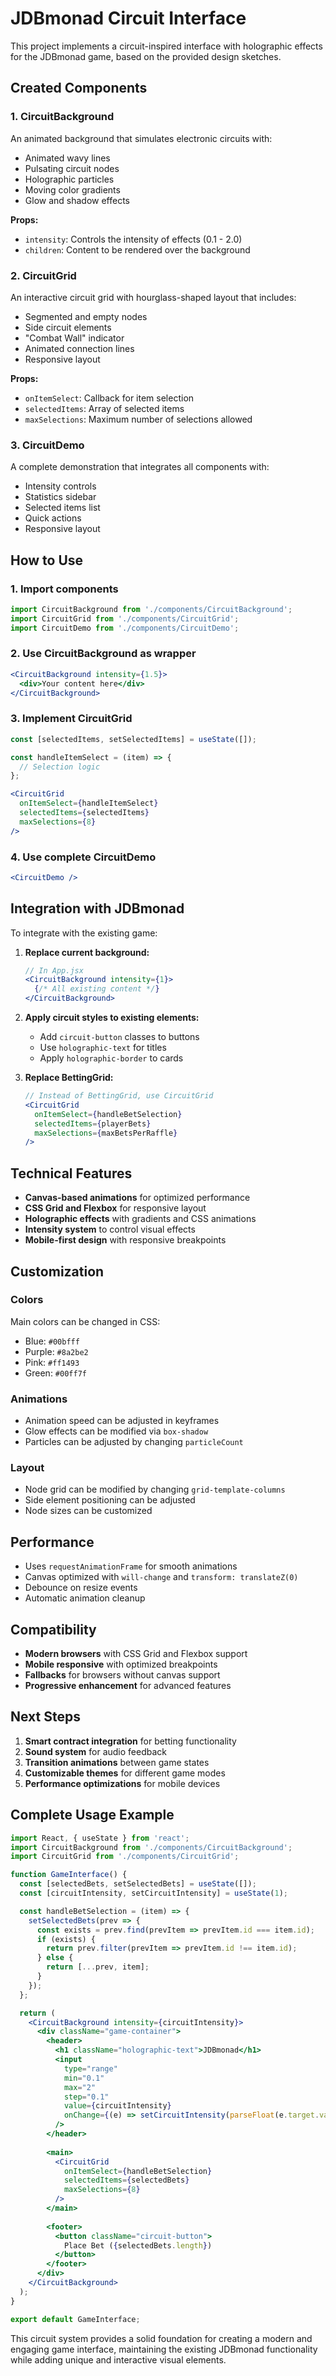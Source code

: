 # JDBmonad Circuit Interface

This project implements a circuit-inspired interface with holographic effects for the JDBmonad game, based on the provided design sketches.

## Created Components

### 1. CircuitBackground
An animated background that simulates electronic circuits with:
- Animated wavy lines
- Pulsating circuit nodes
- Holographic particles
- Moving color gradients
- Glow and shadow effects

**Props:**
- `intensity`: Controls the intensity of effects (0.1 - 2.0)
- `children`: Content to be rendered over the background

### 2. CircuitGrid
An interactive circuit grid with hourglass-shaped layout that includes:
- Segmented and empty nodes
- Side circuit elements
- "Combat Wall" indicator
- Animated connection lines
- Responsive layout

**Props:**
- `onItemSelect`: Callback for item selection
- `selectedItems`: Array of selected items
- `maxSelections`: Maximum number of selections allowed

### 3. CircuitDemo
A complete demonstration that integrates all components with:
- Intensity controls
- Statistics sidebar
- Selected items list
- Quick actions
- Responsive layout

## How to Use

### 1. Import components
```jsx
import CircuitBackground from './components/CircuitBackground';
import CircuitGrid from './components/CircuitGrid';
import CircuitDemo from './components/CircuitDemo';
```

### 2. Use CircuitBackground as wrapper
```jsx
<CircuitBackground intensity={1.5}>
  <div>Your content here</div>
</CircuitBackground>
```

### 3. Implement CircuitGrid
```jsx
const [selectedItems, setSelectedItems] = useState([]);

const handleItemSelect = (item) => {
  // Selection logic
};

<CircuitGrid
  onItemSelect={handleItemSelect}
  selectedItems={selectedItems}
  maxSelections={8}
/>
```

### 4. Use complete CircuitDemo
```jsx
<CircuitDemo />
```

## Integration with JDBmonad

To integrate with the existing game:

1. **Replace current background:**
   ```jsx
   // In App.jsx
   <CircuitBackground intensity={1}>
     {/* All existing content */}
   </CircuitBackground>
   ```

2. **Apply circuit styles to existing elements:**
   - Add `circuit-button` classes to buttons
   - Use `holographic-text` for titles
   - Apply `holographic-border` to cards

3. **Replace BettingGrid:**
   ```jsx
   // Instead of BettingGrid, use CircuitGrid
   <CircuitGrid
     onItemSelect={handleBetSelection}
     selectedItems={playerBets}
     maxSelections={maxBetsPerRaffle}
   />
   ```

## Technical Features

- **Canvas-based animations** for optimized performance
- **CSS Grid and Flexbox** for responsive layout
- **Holographic effects** with gradients and CSS animations
- **Intensity system** to control visual effects
- **Mobile-first design** with responsive breakpoints

## Customization

### Colors
Main colors can be changed in CSS:
- Blue: `#00bfff`
- Purple: `#8a2be2`
- Pink: `#ff1493`
- Green: `#00ff7f`

### Animations
- Animation speed can be adjusted in keyframes
- Glow effects can be modified via `box-shadow`
- Particles can be adjusted by changing `particleCount`

### Layout
- Node grid can be modified by changing `grid-template-columns`
- Side element positioning can be adjusted
- Node sizes can be customized

## Performance

- Uses `requestAnimationFrame` for smooth animations
- Canvas optimized with `will-change` and `transform: translateZ(0)`
- Debounce on resize events
- Automatic animation cleanup

## Compatibility

- **Modern browsers** with CSS Grid and Flexbox support
- **Mobile responsive** with optimized breakpoints
- **Fallbacks** for browsers without canvas support
- **Progressive enhancement** for advanced features

## Next Steps

1. **Smart contract integration** for betting functionality
2. **Sound system** for audio feedback
3. **Transition animations** between game states
4. **Customizable themes** for different game modes
5. **Performance optimizations** for mobile devices

## Complete Usage Example

```jsx
import React, { useState } from 'react';
import CircuitBackground from './components/CircuitBackground';
import CircuitGrid from './components/CircuitGrid';

function GameInterface() {
  const [selectedBets, setSelectedBets] = useState([]);
  const [circuitIntensity, setCircuitIntensity] = useState(1);

  const handleBetSelection = (item) => {
    setSelectedBets(prev => {
      const exists = prev.find(prevItem => prevItem.id === item.id);
      if (exists) {
        return prev.filter(prevItem => prevItem.id !== item.id);
      } else {
        return [...prev, item];
      }
    });
  };

  return (
    <CircuitBackground intensity={circuitIntensity}>
      <div className="game-container">
        <header>
          <h1 className="holographic-text">JDBmonad</h1>
          <input
            type="range"
            min="0.1"
            max="2"
            step="0.1"
            value={circuitIntensity}
            onChange={(e) => setCircuitIntensity(parseFloat(e.target.value))}
          />
        </header>
        
        <main>
          <CircuitGrid
            onItemSelect={handleBetSelection}
            selectedItems={selectedBets}
            maxSelections={8}
          />
        </main>
        
        <footer>
          <button className="circuit-button">
            Place Bet ({selectedBets.length})
          </button>
        </footer>
      </div>
    </CircuitBackground>
  );
}

export default GameInterface;
```

This circuit system provides a solid foundation for creating a modern and engaging game interface, maintaining the existing JDBmonad functionality while adding unique and interactive visual elements.
